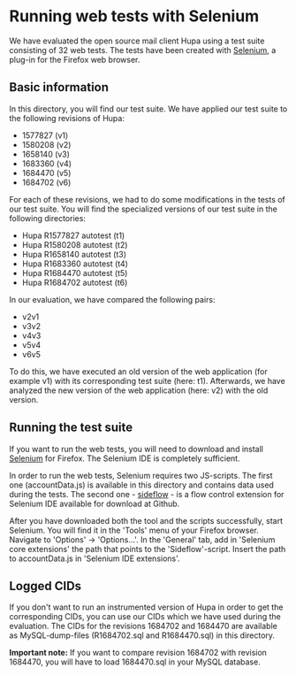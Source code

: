 # Running web tests with Selenium

We have evaluated the open source mail client Hupa using a test suite consisting of 32 web tests. The tests have been created with [Selenium](http://www.seleniumhq.org/), a plug-in for the Firefox web browser.

## Basic information
In this directory, you will find our test suite. We have applied our test suite to the following revisions of Hupa:
- 1577827 (v1)
- 1580208 (v2)
- 1658140 (v3)
- 1683360 (v4)
- 1684470 (v5)
- 1684702 (v6)

For each of these revisions, we had to do some modifications in the tests of our test suite. You will find the specialized versions of our test suite in the following directories:
- Hupa R1577827 autotest        (t1)
- Hupa R1580208 autotest        (t2)
- Hupa R1658140 autotest        (t3)
- Hupa R1683360 autotest        (t4)
- Hupa R1684470 autotest        (t5)
- Hupa R1684702 autotest        (t6)

In our evaluation, we have compared the following pairs:
- v2v1
- v3v2
- v4v3
- v5v4
- v6v5

To do this, we have executed an old version of the web application (for example v1) with its corresponding test suite (here: t1). Afterwards, we have analyzed the new version of the web application (here: v2) with the old version.

## Running the test suite
If you want to run the web tests, you will need to download and install [Selenium](http://www.seleniumhq.org/) for Firefox. The Selenium IDE is completely sufficient. 

In order to run the web tests, Selenium requires two JS-scripts. The first one (accountData.js) is available in this directory and contains data used during the tests. The second one - [sideflow](https://github.com/73rhodes/sideflow) - is a flow control extension for Selenium IDE available for download at Github.

After you have downloaded both the tool and the scripts successfully, start Selenium. You will find it in the 'Tools' menu of your Firefox browser. Navigate to 'Options' -> 'Options…'. In the 'General' tab, add in 'Selenium core extensions' the path that points to the 'Sideflow'-script. Insert the path to accountData.js in 'Selenium IDE extensions'.

## Logged CIDs
If you don't want to run an instrumented version of Hupa in order to get the corresponding CIDs, you can use our CIDs which we have used during the evaluation. The CIDs for the revisions 1684702 and 1684470 are available as MySQL-dump-files (R1684702.sql and R1684470.sql) in this directory. 

**Important note:** If you want to compare revision 1684702 with revision 1684470, you will have to load 1684470.sql in your MySQL database.